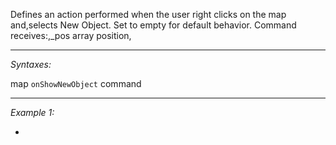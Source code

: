 Defines an action performed when the user right clicks on the map and,selects New Object. Set to empty for default behavior. Command receives:,_pos array position,


---
*Syntaxes:*

map `onShowNewObject` command

---
*Example 1:*

-